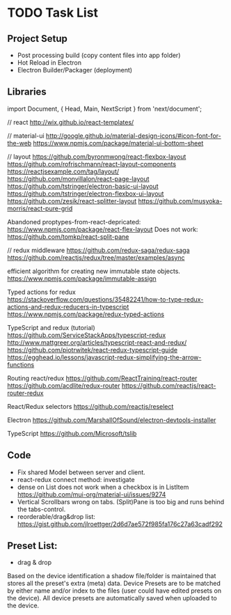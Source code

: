 # TODO Task List

## Project Setup

- Post processing build (copy content files into app folder)
- Hot Reload in Electron
- Electron Builder/Packager (deployment)

## Libraries

import Document, { Head, Main, NextScript } from 'next/document';

// react
http://wix.github.io/react-templates/

// material-ui
http://google.github.io/material-design-icons/#icon-font-for-the-web
https://www.npmjs.com/package/material-ui-bottom-sheet

// layout
https://github.com/byronmwong/react-flexbox-layout
https://github.com/rofrischmann/react-layout-components
https://reactjsexample.com/tag/layout/
https://github.com/monvillalon/react-page-layout
https://github.com/tstringer/electron-basic-ui-layout
https://github.com/tstringer/electron-flexbox-ui-layout
https://github.com/zesik/react-splitter-layout
https://github.com/musyoka-morris/react-pure-grid

Abandoned proptypes-from-react-depricated: https://www.npmjs.com/package/react-flex-layout
Does not work: https://github.com/tomkp/react-split-pane

// redux middleware
https://github.com/redux-saga/redux-saga
https://github.com/reactjs/redux/tree/master/examples/async

efficient algorithm for creating new immutable state objects.
https://www.npmjs.com/package/immutable-assign

Typed actions for redux
https://stackoverflow.com/questions/35482241/how-to-type-redux-actions-and-redux-reducers-in-typescript
https://www.npmjs.com/package/redux-typed-actions

TypeScript and redux (tutorial)
https://github.com/ServiceStackApps/typescript-redux
http://www.mattgreer.org/articles/typescript-react-and-redux/
https://github.com/piotrwitek/react-redux-typescript-guide
https://egghead.io/lessons/javascript-redux-simplifying-the-arrow-functions

Routing react/redux
https://github.com/ReactTraining/react-router
https://github.com/acdlite/redux-router
https://github.com/reactjs/react-router-redux

React/Redux selectors
https://github.com/reactjs/reselect

Electron
https://github.com/MarshallOfSound/electron-devtools-installer

TypeScript
https://github.com/Microsoft/tslib

## Code

- Fix shared Model between server and client.
- react-redux connect method: investigate
- dense on List does not work when a checkbox is in ListItem
    https://github.com/mui-org/material-ui/issues/9274
- Vertical Scrollbars wrong on tabs. (Split)Pane is too big and runs behind the tabs-control.
- reorderable/drag&drop list: https://gist.github.com/jlroettger/2d6d7ae572f985fa176c27a63cadf292

## Preset List:
 - drag & drop
 
 Based on the device identification a shadow file/folder is maintained that stores all the preset's extra (meta) data.
 Device Presets are to be matched by either name and/or index to the files (user could have edited presets on the device). 
 All device presets are automatically saved when uploaded to the device.

 